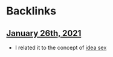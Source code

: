
# Backlinks
## [January 26th, 2021](<January 26th, 2021.md>)
- I related it to the concept of [idea sex](<idea sex.md>)

